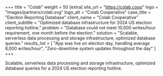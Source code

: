 +++
title = "Colab"
weight = 50
[extra]
site_url = "https://colab.coop"
logo = "images/partners/colab.svg"
logo_alt = "Colab Cooperative"
case_title = "Election Reporting Database"
client_name = "Colab Cooperative"
client_subtitle = "Optimized database infrastructure for 2024 US election reporting hotline."
problem = "Database could not meet 10,000 writes/hour requirement, one month before the election."
solution = "Scalable, serverless data processing and storage infrastructure, optimized database queries."
results_list = [
  "App was live on election day, handling average 8,000 writes/hour",
  "Zero-downtime system updates throughout the day"
]
+++

Scalable, serverless data processing and storage infrastructure, optimized database queries for a 2024 US election reporting hotline.

<!-- more -->
